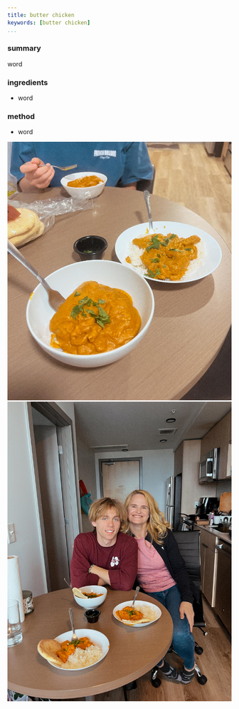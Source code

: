 ```yaml
---
title: butter chicken
keywords: [butter chicken]
...
```


### summary
word

### ingredients
- word

### method
- word

![](img/22.jpg)
![](img/12.jpg)
